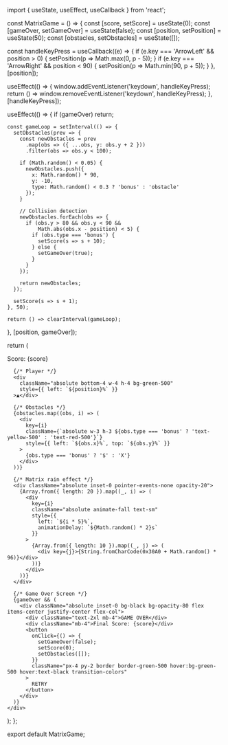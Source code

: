 import { useState, useEffect, useCallback } from 'react';

const MatrixGame = () => {
  const [score, setScore] = useState(0);
  const [gameOver, setGameOver] = useState(false);
  const [position, setPosition] = useState(50);
  const [obstacles, setObstacles] = useState([]);
  
  const handleKeyPress = useCallback((e) => {
    if (e.key === 'ArrowLeft' && position > 0) {
      setPosition(p => Math.max(0, p - 5));
    }
    if (e.key === 'ArrowRight' && position < 90) {
      setPosition(p => Math.min(90, p + 5));
    }
  }, [position]);

  useEffect(() => {
    window.addEventListener('keydown', handleKeyPress);
    return () => window.removeEventListener('keydown', handleKeyPress);
  }, [handleKeyPress]);

  useEffect(() => {
    if (gameOver) return;

    const gameLoop = setInterval(() => {
      setObstacles(prev => {
        const newObstacles = prev
          .map(obs => ({ ...obs, y: obs.y + 2 }))
          .filter(obs => obs.y < 100);

        if (Math.random() < 0.05) {
          newObstacles.push({
            x: Math.random() * 90,
            y: -10,
            type: Math.random() < 0.3 ? 'bonus' : 'obstacle'
          });
        }

        // Collision detection
        newObstacles.forEach(obs => {
          if (obs.y > 80 && obs.y < 90 &&
              Math.abs(obs.x - position) < 5) {
            if (obs.type === 'bonus') {
              setScore(s => s + 10);
            } else {
              setGameOver(true);
            }
          }
        });

        return newObstacles;
      });

      setScore(s => s + 1);
    }, 50);

    return () => clearInterval(gameLoop);
  }, [position, gameOver]);

  return (
    <div className="relative w-full h-96 bg-black overflow-hidden font-mono text-green-500 border border-green-500">
      <div className="absolute top-2 right-2">Score: {score}</div>
      
      {/* Player */}
      <div 
        className="absolute bottom-4 w-4 h-4 bg-green-500"
        style={{ left: `${position}%` }}
      >▲</div>

      {/* Obstacles */}
      {obstacles.map((obs, i) => (
        <div
          key={i}
          className={`absolute w-3 h-3 ${obs.type === 'bonus' ? 'text-yellow-500' : 'text-red-500'}`}
          style={{ left: `${obs.x}%`, top: `${obs.y}%` }}
        >
          {obs.type === 'bonus' ? '$' : 'X'}
        </div>
      ))}

      {/* Matrix rain effect */}
      <div className="absolute inset-0 pointer-events-none opacity-20">
        {Array.from({ length: 20 }).map((_, i) => (
          <div
            key={i}
            className="absolute animate-fall text-sm"
            style={{
              left: `${i * 5}%`,
              animationDelay: `${Math.random() * 2}s`
            }}
          >
            {Array.from({ length: 10 }).map((_, j) => (
              <div key={j}>{String.fromCharCode(0x30A0 + Math.random() * 96)}</div>
            ))}
          </div>
        ))}
      </div>

      {/* Game Over Screen */}
      {gameOver && (
        <div className="absolute inset-0 bg-black bg-opacity-80 flex items-center justify-center flex-col">
          <div className="text-2xl mb-4">GAME OVER</div>
          <div className="mb-4">Final Score: {score}</div>
          <button
            onClick={() => {
              setGameOver(false);
              setScore(0);
              setObstacles([]);
            }}
            className="px-4 py-2 border border-green-500 hover:bg-green-500 hover:text-black transition-colors"
          >
            RETRY
          </button>
        </div>
      )}
    </div>
  );
};

export default MatrixGame;
